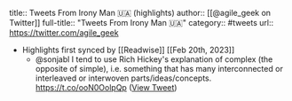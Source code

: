 title:: Tweets From Irony Man 🇺🇦 (highlights)
author:: [[@agile_geek on Twitter]]
full-title:: "Tweets From Irony Man 🇺🇦"
category:: #tweets
url:: https://twitter.com/agile_geek

- Highlights first synced by [[Readwise]] [[Feb 20th, 2023]]
	- @sonjabl I tend to use Rich Hickey's explanation of complex (the opposite of simple), i.e. something that has many interconnected or interleaved or interwoven parts/ideas/concepts. https://t.co/ooN0OolpQp ([View Tweet](https://twitter.com/agile_geek/status/1536969089679237120))